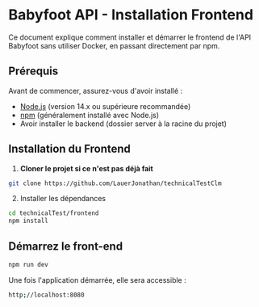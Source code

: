 # Babyfoot API - Installation Frontend

Ce document explique comment installer et démarrer le frontend de l'API Babyfoot sans utiliser Docker, en passant directement par npm.

## Prérequis

Avant de commencer, assurez-vous d'avoir installé :

- [Node.js](https://nodejs.org/) (version 14.x ou supérieure recommandée)
- [npm](https://www.npmjs.com/) (généralement installé avec Node.js)
- Avoir installer le backend (dossier server à la racine du projet)

## Installation du Frontend

1. **Cloner le projet si ce n'est pas déjà fait**

```bash
git clone https://github.com/LauerJonathan/technicalTestClm
```

2. Installer les dépendances

```bash
cd technicalTest/frontend
npm install
```

## Démarrez le front-end

```bash
npm run dev
```

Une fois l'application démarrée, elle sera accessible :

```bash
http;//localhost:8080
```
